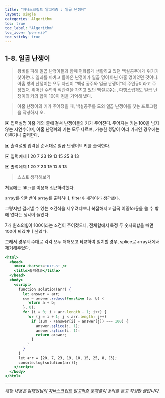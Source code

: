 ```yaml
---
title: "자바스크립트 알고리즘 : 일곱 난쟁이"
layout: single
categories: Algorithm
toc: true
toc_label: "Algorithm"
toc_icon: "pen-nib"
toc_sticky: true
---
```


## 1-8. 일곱 난쟁이

> 왕비를 피해 일곱 난쟁이들과 함께 평화롭게 생활하고 있던 백설공주에게 위기가 찾아왔다.
> 일과를 마치고 돌아온 난쟁이가 일곱 명이 아닌 아홉 명이었던 것이다.
> 아홉 명의 난쟁이는 모두 자신이 "백설 공주와 일곱 난쟁이"의 주인공이라고 주장했다. 뛰어난
> 수학적 직관력을 가지고 있던 백설공주는, 다행스럽게도 일곱 난쟁이의 키의 합이 100이 됨을
> 기억해 냈다.

> 아홉 난쟁이의 키가 주어졌을 때, 백설공주를 도와 일곱 난쟁이를 찾는 프로그램을 작성하시
> 오.

▣ 입력설명
아홉 개의 줄에 걸쳐 난쟁이들의 키가 주어진다. 주어지는 키는 100을 넘지 않는 자연수이며,
아홉 난쟁이의 키는 모두 다르며, 가능한 정답이 여러 가지인 경우에는 아무거나 출력한다.

▣ 출력설명
입력된 순서대로 일곱 난쟁이의 키를 출력한다.

▣ 입력예제 1
20 7 23 19 10 15 25 8 13

▣ 출력예제 1
20 7 23 19 10 8 13

> 스스로 생각해보기

처음에는 filter를 이용해 접근하려했다.

array를 입력받아 array를 출력하니, filter가 제격이라 생각했다.

그렇지만 걸러낼 수 있는 조건식을 세우려다보니 복잡해지고 결국 이중for문을 쓸 수 밖에 없다는 생각이 들었다.

7개 원소의합이 100이라는 조건이 주어졌으니, 전체합에서 특정 두 숫자의합을 빼면 100이 되겠거니 싶었다.

그래서 경우의 수대로 각각 모두 더해보고 비교하여 일치할 경우, splice로 array내에서 제거해주었다.

```jsx
<html>
  <head>
    <meta charset="UTF-8" />
    <title>출력결과</title>
  </head>
  <body>
    <script>
      function solution(arr) {
        let answer = arr;
        sum = answer.reduce(function (a, b) {
          return a + b;
        }, 0);
        for (i = 0; i < arr.length - 1; i++) {
          for (j = i + 1; j < arr.length; j++)
            if (sum - (answer[i] + answer[j]) === 100) {
              answer.splice(j, 1);
              answer.splice(i, 1);
              return answer;
            }
          }
        }
      }
      let arr = [20, 7, 23, 19, 10, 15, 25, 8, 13];
      console.log(solution(arr));
    </script>
  </body>
</html>
```

---

_해당 내용은 [김태원님의 자바스크립트 알고리즘 문제풀이](https://www.inflearn.com/course/%EC%9E%90%EB%B0%94%EC%8A%A4%ED%81%AC%EB%A6%BD%ED%8A%B8-%EC%95%8C%EA%B3%A0%EB%A6%AC%EC%A6%98-%EB%AC%B8%EC%A0%9C%ED%92%80%EC%9D%B4/dashboard) 강의를 듣고 작성한 글입니다._

